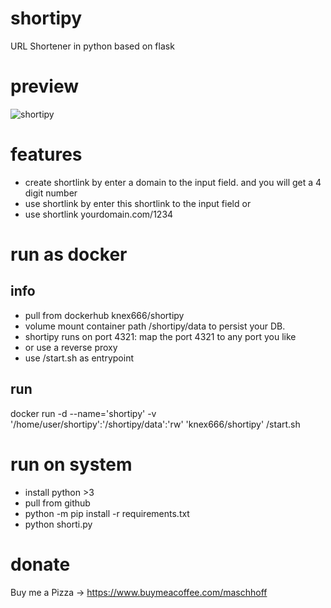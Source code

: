 # shortipy
URL Shortener in python based on flask

# preview

![shortipy](https://i.ibb.co/WFtD0nc/sp.jpg)

# features

* create shortlink by enter a domain to the input field. and you will get a 4 digit number
* use shortlink by enter this shortlink to the input field or
* use shortlink yourdomain.com/1234

# run as docker

## info

* pull from dockerhub knex666/shortipy 
* volume mount container path /shortipy/data to persist your DB.
* shortipy runs on port 4321: map the port 4321 to any port you like
* or use a reverse proxy
* use /start.sh as entrypoint


## run

   docker run -d --name='shortipy' -v '/home/user/shortipy':'/shortipy/data':'rw' 'knex666/shortipy' /start.sh

# run on system

* install python >3
* pull from github
* python -m pip install -r requirements.txt
* python shorti.py

# donate
Buy me a Pizza -> https://www.buymeacoffee.com/maschhoff
